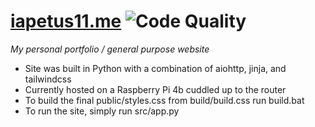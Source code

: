 # [iapetus11.me](https://iapetus11.me) ![Code Quality](https://www.codefactor.io/repository/github/iapetus-11/iapetus11.me/badge)
*My personal portfolio / general purpose website*

* Site was built in Python with a combination of aiohttp, jinja, and tailwindcss
* Currently hosted on a Raspberry Pi 4b cuddled up to the router
* To build the final public/styles.css from build/build.css run build.bat
* To run the site, simply run src/app.py
